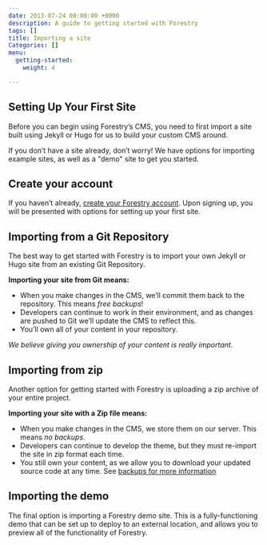 ```yaml
---
date: 2013-07-24 00:00:00 +0000
description: A guide to getting started with Forestry
tags: []
title: Importing a site
Categories: []
menu:
  getting-started:
    weight: 4

---
```

## Setting Up Your First Site

Before you can begin using Forestry’s CMS, you need to first import a site built using Jekyll or Hugo for us to build your custom CMS around.

If you don’t have a site already, don’t worry! We have options for importing example sites, as well as a "demo" site to get you started.

## Create your account

If you haven’t already, [create your Forestry account](https://app.forestry.io/signup). Upon signing up, you will be presented with options for setting up your first site.

## Importing from a Git Repository

The best way to get started with Forestry is to import your own Jekyll or Hugo site from an existing Git Repository.

**Importing your site from Git means:**

* When you make changes in the CMS, we’ll commit them back to the repository. This means *free backups*!
* Developers can continue to work in their environment, and as changes are pushed to Git we’ll update the CMS to reflect this.
* You’ll own all of your content in your repository. 

*We believe giving you ownership of your content is really important.*

## Importing from zip

Another option for getting started with Forestry is uploading a zip archive of your entire project.

**Importing your site with a Zip file means:**

* When you make changes in the CMS, we store them on our server. This means *no backups*.
* Developers can continue to develop the theme, but they must re-import the site in zip format each time.
* You still own your content, as we allow you to download your updated source code at any time. See [backups for more information](/docs/deployment-and-management/backups)

## Importing the demo

The final option is importing a Forestry demo site. This is a fully-functioning demo that can be set up to deploy to an external location, and allows you to preview all of the functionality of Forestry.